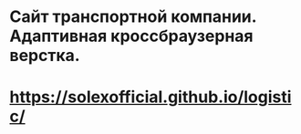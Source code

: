 # Сайт транспортной компании. Адаптивная кроссбраузерная верстка.
# https://solexofficial.github.io/logistic/


